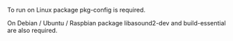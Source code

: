 To run on Linux package pkg-config is required. 

On Debian / Ubuntu / Raspbian package libasound2-dev and build-essential are also required.

